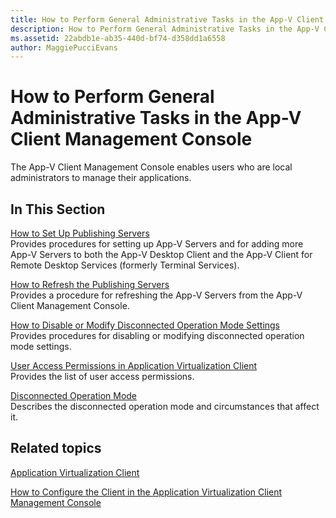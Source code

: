 ```yaml
---
title: How to Perform General Administrative Tasks in the App-V Client Management Console
description: How to Perform General Administrative Tasks in the App-V Client Management Console
ms.assetid: 22abdb1e-ab35-440d-bf74-d358dd1a6558
author: MaggiePucciEvans
---
```


# How to Perform General Administrative Tasks in the App-V Client Management Console


The App-V Client Management Console enables users who are local administrators to manage their applications.

## In This Section


<a href="" id="how-to-set-up-publishing-servers"></a>[How to Set Up Publishing Servers](how-to-set-up-publishing-servers.md)  
Provides procedures for setting up App-V Servers and for adding more App-V Servers to both the App-V Desktop Client and the App-V Client for Remote Desktop Services (formerly Terminal Services).

<a href="" id="how-to-refresh-the-publishing-servers"></a>[How to Refresh the Publishing Servers](how-to-refresh-the-publishing-servers.md)  
Provides a procedure for refreshing the App-V Servers from the App-V Client Management Console.

<a href="" id="how-to-disable-or-modify-disconnected-operation-mode-settings"></a>[How to Disable or Modify Disconnected Operation Mode Settings](how-to-disable-or-modify-disconnected-operation-mode-settings.md)  
Provides procedures for disabling or modifying disconnected operation mode settings.

<a href="" id="user-access-permissions-in-application-virtualization-client"></a>[User Access Permissions in Application Virtualization Client](user-access-permissions-in-application-virtualization-client.md)  
Provides the list of user access permissions.

<a href="" id="disconnected-operation-mode"></a>[Disconnected Operation Mode](disconnected-operation-mode.md)  
Describes the disconnected operation mode and circumstances that affect it.

## Related topics


[Application Virtualization Client](application-virtualization-client.md)

[How to Configure the Client in the Application Virtualization Client Management Console](how-to-configure-the-client-in-the-application-virtualization-client-management-console.md)

 

 






